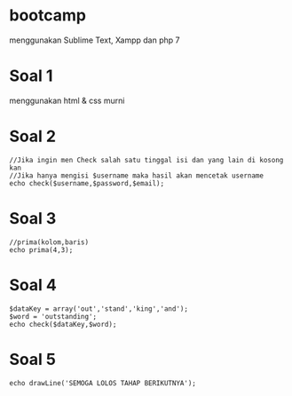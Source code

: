 # bootcamp

menggunakan Sublime Text, Xampp dan php 7

# Soal 1
menggunakan html & css murni

# Soal 2
```
//Jika ingin men Check salah satu tinggal isi dan yang lain di kosong kan
//Jika hanya mengisi $username maka hasil akan mencetak username
echo check($username,$password,$email);
```
# Soal 3
```
//prima(kolom,baris)
echo prima(4,3);
```
# Soal 4
```
$dataKey = array('out','stand','king','and');
$word = 'outstanding';
echo check($dataKey,$word);
```
# Soal 5
```
echo drawLine('SEMOGA LOLOS TAHAP BERIKUTNYA');
```
